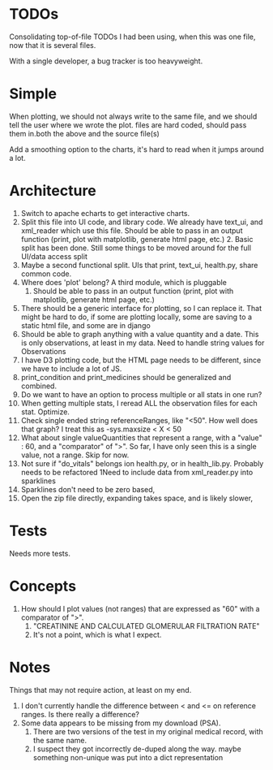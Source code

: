 # TODOs
Consolidating top-of-file TODOs I had been using, when this was one file, now that it is several files.

With a single developer, a bug tracker is too heavyweight.

# Simple
When plotting, we should not always write to the same file, and we should tell the user where we wrote the plot.
files are hard coded, should pass them in.both the above and the source file(s)

Add a smoothing option to the charts, it's hard to read when it jumps around a lot. 

#  Architecture
1. Switch to apache echarts to get interactive charts.
2. Split this file into UI code, and library code. We already have text_ui, and xml_reader which use this file.
       Should be able to pass in an output function (print, plot with matplotlib, generate html page, etc.)
   2. Basic split has been done. Still some things to be moved around for the full UI/data access split
1. Maybe a second functional split. UIs that print, text_ui, health.py, share common code. 
1. Where does 'plot' belong? A third module, which is pluggable 
   1. Should be able to pass in an output function (print, plot with matplotlib, generate html page, etc.)
 1.  There should be a generic interface for plotting, so I can replace it.
    That might be hard to do, if some are plotting locally, some are saving to a static html file, and some are in django
1. Should be able to graph anything with a value quantity and a date. This is only observations, at least
      in my data. Need to handle string values for Observations
 1. I have D3 plotting code, but the HTML page needs to be different, since we have to include a lot of JS.
2. print_condition and print_medicines should be generalized and combined.
 1. Do we want to have an option to process multiple or all stats in one run?
 1. When getting multiple stats, I reread ALL the observation files for each stat. Optimize.
 1. Check single ended string referenceRanges, like "<50". How well does that graph? I treat this as
       -sys.maxsize < X < 50
 1. What about single valueQuantities that represent a range, with a "value" : 60,
        and a "comparator"  of ">". So far, I have only seen this is a single value, not a range. Skip for now.
1. Not sure if "do_vitals" belongs ion health.py, or in health_lib.py. Probably needs to be refactored
1Need to include data from xml_reader.py into sparklines
1. Sparklines don't need to be zero based, 
2. Open the zip file directly, expanding takes space, and is likely slower,

# Tests
Needs more tests.

# Concepts
1. How should I plot values (not ranges) that are expressed as "60" with a comparator of ">". 
   1. "CREATININE AND CALCULATED GLOMERULAR FILTRATION RATE"
   2. It's not a point, which is what I expect. 

# Notes
Things that may not require action, at least on my end.

 1. I don't currently handle the difference between < and <= on reference ranges. Is there really a difference?
 1. Some data appears to be missing from my download (PSA). 
    1. There are two versions of the test in my original medical record, with the same name. 
    2. I suspect they got incorrectly de-duped along the way. maybe something non-unique was put into a dict representation
